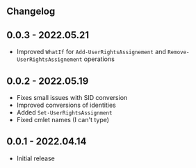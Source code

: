 ﻿## Changelog

## 0.0.3 - 2022.05.21
- Improved `WhatIf` for `Add-UserRightsAssignement` and `Remove-UserRightsAssignement` operations

## 0.0.2 - 2022.05.19
- Fixes small issues with SID conversion
- Improved conversions of identities
- Added `Set-UserRightsAssignment`
- Fixed cmlet names (I can't type)

## 0.0.1 - 2022.04.14
- Initial release